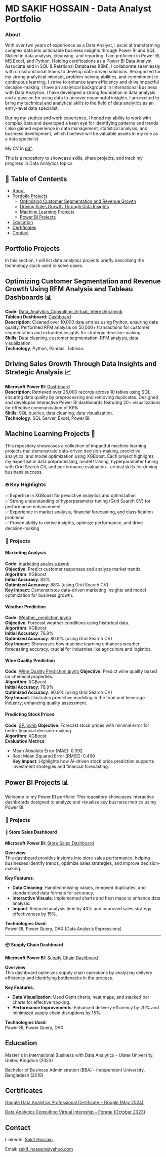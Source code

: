 # **MD SAKIF HOSSAIN - Data Analyst Portfolio**

### **About**

With over two years of experience as a Data Analyst, I excel at transforming complex data into actionable business insights through Power BI and SQL. Skilled in data analysis, cleansing, and reporting, I am proficient in Power BI, MS Excel, and Python. Holding certifications as a Power BI Data Analyst Associate and in SQL & Relational Databases (IBM), I collaborate seamlessly with crossfunctional teams to develop data-driven solutions. Recognized for my strong analytical mindset, problem-solving abilities, and commitment to continuous learning, I strive to enhance team efficiency and drive impactful decision-making. I have an analytical background in International Business with Data Analytics. I have developed a strong foundation in data analysis and a passion for using data to uncover meaningful insights. I am excited to bring my technical and analytical skills to the field of data analytics as an entry-level data specialist.

During my studies and work experience, I honed my ability to work with complex data and developed a keen eye for identifying patterns and trends. I also gained experience in data management, statistical analysis, and business development, which I believe will be valuable assets in my role as a data specialist.

My CV in [pdf](https://github.com/sakif445/Data-Analysis-Portfolio/blob/main/MD%20SAKIF%20HOSSAIN%20CV.pdf).

This is a repository to showcase skills, share projects, and track my progress in Data Analytics topics.

## 📑 Table of Contents
- [About](#about)
- [Portfolio Projects](#portfolio-projects)
  - [Optimizing Customer Segmentation and Revenue Growth](#optimizing-customer-segmentation)  
  - [Driving Sales Growth Through Data Insights](#driving-sales-growth)
  - [Machine Learning Projects](#machine-Learning-Projects)
  - [Power BI Projects](#power-bi-projects)
- [Education](#education)
- [Certificates](#certificates)
- [Contact](#contact)

## **Portfolio Projects**

In this section, I will list data analytics projects briefly describing the technology stack used to solve cases.

## <a id="optimizing-customer-segmentation"></a>**Optimizing Customer Segmentation and Revenue Growth Using RFM Analysis and Tableau Dashboards** 📊

**Code**: [Data_Analytics_Consulting_Virtual_Internship.ipynb](https://github.com/sakif445/Project-Kpmg/blob/main/Project%20kpmg/data%20clean%20and%20analysis.ipynb)  
**Tableau Dashboard**: [Dashboard](https://github.com/sakif445/Project-Kpmg/blob/main/Project%20kpmg/Dashboard.twb)  
**Description**: Cleaned over 10,000 data entries using Python, ensuring data quality. Performed RFM analysis on 50,000+ transactions for customer segmentation and extracted insights for strategic decision-making.  
**Skills**: Data cleaning, customer segmentation, RFM analysis, data visualization.  
**Technology**: Python, Pandas, Tableau.  

## <a id="driving-sales-growth"></a>**Driving Sales Growth Through Data Insights and Strategic Analysis** 📈  

**Microsoft Power BI**: [Dashboard](https://github.com/sakif445/Project-walmart/blob/main/Project%20walmart/Dashboard%20Walmart%20Project.pbix)  
**Description**: Retrieved over 25,000 records across 10 tables using SQL, ensuring data quality by preprocessing and removing duplicates. Designed and developed interactive Power BI dashboards featuring 20+ visualizations for effective communication of KPIs.  
**Skills**: SQL queries, data cleaning, data visualization.  
**Technology**: SQL Server, Excel, Power BI.  

## <a id="machine-learning-projects"></a>**Machine Learning Projects** 🚀

This repository showcases a collection of impactful machine learning projects that demonstrate data-driven decision-making, predictive analytics, and model optimization using XGBoost. Each project highlights my expertise in data preprocessing, model training, hyperparameter tuning with Grid Search CV, and performance evaluation—critical skills for driving business success.

### 🔥 Key Highlights
✅ Expertise in XGBoost for predictive analytics and optimization  
✅ Strong understanding of hyperparameter tuning (Grid Search CV) for performance enhancement  
✅ Experience in market analysis, financial forecasting, and classification problems  
✅ Proven ability to derive insights, optimize performance, and drive decision-making  

### 📌 Projects

#### **Marketing Analysis**
**Code**: [marketing analysis.ipynb](https://github.com/sakif445/Machine-Learning-Project/blob/main/marketing%20analysis.ipynb)  
**Objective**: Predict customer responses and analyze market trends.  
**Algorithm**: XGBoost  
**Initial Accuracy**: 83%  
**Optimized Accuracy**: 88% (using Grid Search CV)  
**Key Impact**: Demonstrates data-driven marketing insights and model optimization for business growth.  

#### **Weather Prediction**
**Code**: [Weather_prediction.ipynb](https://github.com/sakif445/Machine-Learning-Project/blob/main/Weather_prediction.ipynb)  
**Objective**: Forecast weather conditions using historical data.  
**Algorithm**: XGBoost  
**Initial Accuracy**: 76.8%  
**Optimized Accuracy**: 80.9% (using Grid Search CV)  
**Key Impact**: Showcases how machine learning enhances weather forecasting accuracy, crucial for industries like agriculture and logistics.

#### **Wine Quality Prediction**

**Code**: [Wine Quality Prediction.ipynb](https://github.com/sakif445/Machine-Learning-Project/blob/main/Wine%20Quality%20Prediction.ipynb)
**Objective**: Predict wine quality based on chemical properties.  
**Algorithm**: XGBoost  
**Initial Accuracy**: 76.8%  
**Optimized Accuracy**: 80.9% (using Grid Search CV)  
**Key Impact**: Illustrates predictive modeling in the food and beverage industry, enhancing quality assessment.  

#### **Predicting Stock Prices**

**Code**: [SP.ipynb](https://github.com/sakif445/Machine-Learning-Project/blob/main/SP.ipynb)
**Objective**: Forecast stock prices with minimal error for better financial decision-making.  
**Algorithm**: XGBoost  
**Evaluation Metrics**:  
- Mean Absolute Error (MAE): 0.392  
- Root Mean Squared Error (RMSE): 0.469  
**Key Impact**: Highlights how AI-driven stock price prediction supports investment strategies and financial forecasting.  

## <a id="power-bi-projects"></a>**Power BI Projects** 📊

Welcome to my Power BI portfolio! This repository showcases interactive dashboards designed to analyze and visualize key business metrics using Power BI.

### 🚀 Projects

#### 🛒 **Store Sales Dashboard**  

**Microsoft Power BI**: [Store Sales Dashboard](https://github.com/sakif445/Power-BI-Project/blob/main/Store%20Sales%20Dashboard.pbix)  

**Overview**:  
This dashboard provides insights into store sales performance, helping businesses identify trends, optimize sales strategies, and improve decision-making.  

**Key Features**:  
- **Data Cleaning**: Handled missing values, removed duplicates, and standardized data formats for accuracy.  
- **Interactive Visuals**: Implemented charts and heat maps to enhance data analysis.  
- **Impact**: Reduced analysis time by 40% and improved sales strategy effectiveness by 15%.  

**Technologies Used**:  
Power BI, Power Query, DAX (Data Analysis Expressions)  

---  

#### 📦 **Supply Chain Dashboard**  

**Microsoft Power BI**: [Supply Chain Dashboard](https://github.com/sakif445/Power-BI-Project/blob/main/Supply%20Chain%20Dashboard.pbix)  

**Overview**:  
This dashboard optimizes supply chain operations by analyzing delivery efficiency and identifying bottlenecks in the process.  

**Key Features**:  
- **Data Visualization**: Used Gantt charts, heat maps, and stacked bar charts for effective tracking.  
- **Performance Improvements**: Enhanced delivery efficiency by 20% and minimized supply chain disruptions by 15%.  

**Technologies Used**:  
Power BI, Power Query, DAX  

## **Education**

Master's in International Business with Data Analytics - Ulster University, United Kingdom (2023)

Bachelor of Business Administration (BBA) - Independent University, Bangladesh (2018)

## **Certificates**

[Google Data Analytics Professional Certificate – Google (May 2024)](https://www.coursera.org/account/accomplishments/specialization/HQ8DL679LKRL)

[Data Analytics Consulting Virtual Internship – Forage (October 2023)](https://forage-uploads-prod.s3.amazonaws.com/completion-certificates/KPMG%20AU/m7W4GMqeT3bh9Nb2c_KPMG%20AU_eoxi3rvsEs8oDvnDA_1696992419807_completion_certificate.pdf)

## **Contact**

LinkedIn: [Sakif Hossain](https://www.linkedin.com/in/sakif-hossain-b4610495/)

Email: sakif_hossain@yahoo.com

